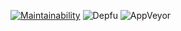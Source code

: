 [![Maintainability](https://api.codeclimate.com/v1/badges/8e80dd774b35110358de/maintainability)](https://codeclimate.com/github/aolsenjazz/midi-port-manager/maintainability)
![Depfu](https://img.shields.io/depfu/aolsenjazz/midi-port-manager)
![AppVeyor](https://img.shields.io/appveyor/build/aolsenjazz/midi-port-manager)